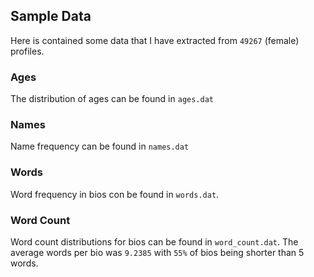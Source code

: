 ## Sample Data
Here is contained some data that I have extracted from `49267` (female) profiles.

### Ages
The distribution of ages can be found in `ages.dat`

### Names
Name frequency can be found in `names.dat`

### Words
Word frequency in bios con be found in `words.dat`. 

### Word Count
Word count distributions for bios can be found in `word_count.dat`. 
The average words per bio was `9.2385` with `55%` of bios being shorter than
5 words.
